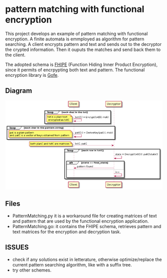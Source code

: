 # pattern matching with functional encryption

This project develops an example of pattern matching with functional encryption. A finite automata is emmployed as algorithm for pattern searching.
A client encrypts pattern and text and sends out to the decryptor the crypted information. Then it ouputs the matches and send back them to the client.

The adopted schema is [FHIPE](https://eprint.iacr.org/2016/440.pdf) (Function Hiding Inner Product Encryption), since it permits of encrpypting both text and pattern. 
The functional encryption library is [Gofe](https://github.com/fentec-project/gofe).


## Diagram

![](./pattern_matching.png) 

## Files
- PatternMatching.py it is a workaround file for creating matrices of text and pattern that are used by the functional encryption application. 
- PatternMatching.go: it contains the FHIPE schema, retrieves pattern and text matrices for the encryption and decryption task.   

## ISSUES
- check if any solutions exist in letterature, otherwise optimize/replace the current pattern searching algorithm, like with a suffix tree.
- try other schemes.  



